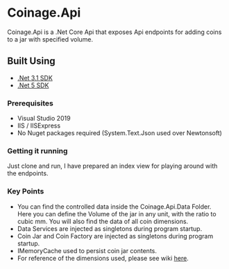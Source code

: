 # Coinage.Api

Coinage.Api is a .Net Core Api that exposes Api endpoints for adding coins to a jar with specified volume.

## Built Using

* [.Net 3.1 SDK](https://dotnet.microsoft.com/download/dotnet-core/thank-you/sdk-3.1.404-windows-x64-installer)
* [.Net 5 SDK](https://dotnet.microsoft.com/download/dotnet/thank-you/sdk-5.0.101-windows-x64-installer)

### Prerequisites

* Visual Studio 2019
* IIS / IISExpress
* No Nuget packages required (System.Text.Json used over Newtonsoft)

### Getting it running
Just clone and run, I have prepared an index view for playing around with the endpoints.

### Key Points
* You can find the controlled data inside the Coinage.Api.Data Folder. Here you can define the Volume of the jar in any unit, with the ratio to cubic mm. You will also find the data of all coin dimensions.
* Data Services are injected as singletons during program startup.
* Coin Jar and Coin Factory are injected as singletons during program startup.
* IMemoryCache used to persist coin jar contents.
* For reference of the dimensions used, please see wiki [here](https://en.wikipedia.org/wiki/Coins_of_the_United_States_dollar).